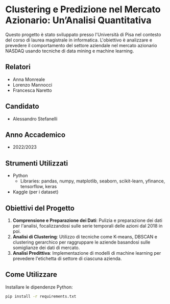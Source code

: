# Clustering e Predizione nel Mercato Azionario: Un’Analisi Quantitativa

Questo progetto è stato sviluppato presso l'Università di Pisa nel contesto del corso di laurea magistrale in informatica. L'obiettivo è analizzare e prevedere il comportamento del settore aziendale nel mercato azionario NASDAQ usando tecniche di data mining e machine learning.

## Relatori
- Anna Monreale
- Lorenzo Mannocci
- Francesca Naretto

## Candidato
- Alessandro Stefanelli

## Anno Accademico
- 2022/2023

## Strumenti Utilizzati
- Python
  - Libraries: pandas, numpy, matplotlib, seaborn, scikit-learn, yfinance, tensorflow, keras
- Kaggle (per i dataset)

## Obiettivi del Progetto
1. **Comprensione e Preparazione dei Dati**: Pulizia e preparazione dei dati per l'analisi, focalizzandosi sulle serie temporali delle azioni dal 2018 in poi.
2. **Analisi di Clustering**: Utilizzo di tecniche come K-means, DBSCAN e clustering gerarchico per raggruppare le aziende basandosi sulle somiglianze dei dati di mercato.
3. **Analisi Predittiva**: Implementazione di modelli di machine learning per prevedere l'etichetta di settore di ciascuna azienda.

## Come Utilizzare
Installare le dipendenze Python:
   ```bash
   pip install -r requirements.txt

